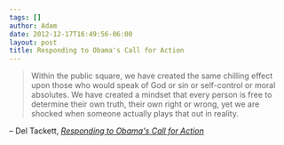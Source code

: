 ```yaml
---
tags: []
author: Adam
date: 2012-12-17T16:49:56-06:00
layout: post
title: Responding to Obama's Call for Action
---
```


> Within the public square, we have created the same chilling effect upon those who would speak of God or sin or self-control or moral absolutes. We have created a mindset that every person is free to determine their own truth, their own right or wrong, yet we are shocked when someone actually plays that out in reality.

– Del Tackett, _[Responding to Obama's Call for Action](http://deltackett.com/index.php?option=com_k2&view=item&id=353:responding-to-obama’s-call-for-action&Itemid=101)_
